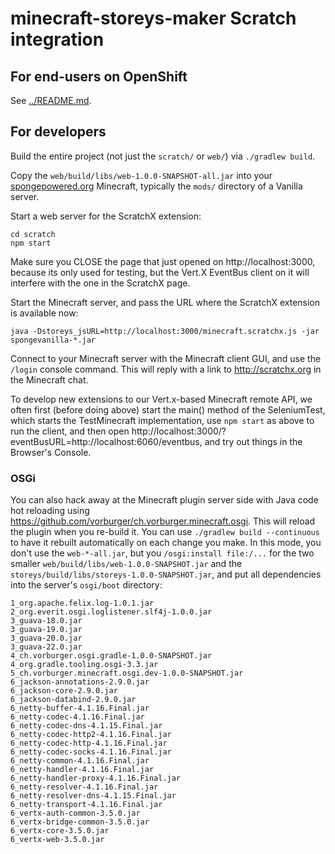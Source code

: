 # minecraft-storeys-maker Scratch integration

## For end-users on OpenShift

See [../README.md](../README.md).


## For developers

Build the entire project (not just the `scratch/` or `web/`) via `./gradlew build`.

Copy the `web/build/libs/web-1.0.0-SNAPSHOT-all.jar` into your [spongepowered.org](https://www.spongepowered.org) Minecraft, typically the `mods/` directory of a Vanilla server.

Start a web server for the ScratchX extension:

    cd scratch
    npm start

Make sure you CLOSE the page that just opened on http://localhost:3000, because its only used for testing, but the Vert.X EventBus client on it will interfere with the one in the ScratchX page.

Start the Minecraft server, and pass the URL where the ScratchX extension is available now:

    java -Dstoreys_jsURL=http://localhost:3000/minecraft.scratchx.js -jar spongevanilla-*.jar

Connect to your Minecraft server with the Minecraft client GUI, and use the `/login` console command.
This will reply with a link to http://scratchx.org in the Minecraft chat.

To develop new extensions to our Vert.x-based Minecraft remote API, we often first (before doing above) start the main() method of the SeleniumTest, which starts the TestMinecraft implementation, use `npm start` as above to run the client, and then open http://localhost:3000/?eventBusURL=http://localhost:6060/eventbus, and try out things in the Browser's Console.


### OSGi

You can also hack away at the Minecraft plugin server side with Java code hot reloading using https://github.com/vorburger/ch.vorburger.minecraft.osgi.  This will reload the plugin when you re-build it.  You can use `./gradlew build --continuous` to have it rebuilt automatically on each change you make.  In this mode, you don't use the `web-*-all.jar`, but you `/osgi:install file:/...` for the two smaller `web/build/libs/web-1.0.0-SNAPSHOT.jar` and the `storeys/build/libs/storeys-1.0.0-SNAPSHOT.jar`, and put all dependencies into the server's `osgi/boot` directory:

    1_org.apache.felix.log-1.0.1.jar
    2_org.everit.osgi.loglistener.slf4j-1.0.0.jar
    3_guava-18.0.jar
    3_guava-19.0.jar
    3_guava-20.0.jar
    3_guava-22.0.jar
    4_ch.vorburger.osgi.gradle-1.0.0-SNAPSHOT.jar
    4_org.gradle.tooling.osgi-3.3.jar
    5_ch.vorburger.minecraft.osgi.dev-1.0.0-SNAPSHOT.jar
    6_jackson-annotations-2.9.0.jar
    6_jackson-core-2.9.0.jar
    6_jackson-databind-2.9.0.jar
    6_netty-buffer-4.1.16.Final.jar
    6_netty-codec-4.1.16.Final.jar
    6_netty-codec-dns-4.1.15.Final.jar
    6_netty-codec-http2-4.1.16.Final.jar
    6_netty-codec-http-4.1.16.Final.jar
    6_netty-codec-socks-4.1.16.Final.jar
    6_netty-common-4.1.16.Final.jar
    6_netty-handler-4.1.16.Final.jar
    6_netty-handler-proxy-4.1.16.Final.jar
    6_netty-resolver-4.1.16.Final.jar
    6_netty-resolver-dns-4.1.15.Final.jar
    6_netty-transport-4.1.16.Final.jar
    6_vertx-auth-common-3.5.0.jar
    6_vertx-bridge-common-3.5.0.jar
    6_vertx-core-3.5.0.jar
    6_vertx-web-3.5.0.jar
